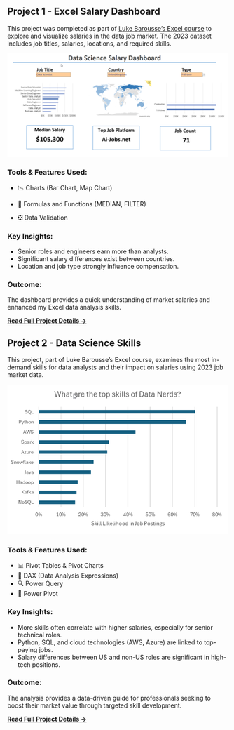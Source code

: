 ## Project 1 - Excel Salary Dashboard
This project was completed as part of [Luke Barousse’s Excel course](https://www.youtube.com/watch?v=pCJ15nGFgVg&t) to explore and visualize salaries in the data job market. The 2023 dataset includes job titles, salaries, locations, and required skills.

![Dashboard](Excel_Project_1/Images/EXCEL_YvJYZoAgId.gif)

### Tools & Features Used:

- 📉 Charts (Bar Chart, Map Chart)

- 🧮 Formulas and Functions (MEDIAN, FILTER)

- ❎ Data Validation

### Key Insights:

- Senior roles and engineers earn more than analysts.
- Significant salary differences exist between countries.
- Location and job type strongly influence compensation.

### Outcome:
The dashboard provides a quick understanding of market salaries and enhanced my Excel data analysis skills.

**[Read Full Project Details →](Excel_Project_1/README.MD)**

## Project 2 - Data Science Skills
This project, part of Luke Barousse’s Excel course, examines the most in-demand skills for data analysts and their impact on salaries using 2023 job market data.

![Top_skills](Excel_Project_2/Images/EXCEL_DsO90g5Rbg.png)

### Tools & Features Used:

- 📊 Pivot Tables & Pivot Charts
- 🧮 DAX (Data Analysis Expressions)
- 🔍 Power Query
- 💪 Power Pivot

### Key Insights:

- More skills often correlate with higher salaries, especially for senior technical roles.
- Python, SQL, and cloud technologies (AWS, Azure) are linked to top-paying jobs.
- Salary differences between US and non-US roles are significant in high-tech positions.

### Outcome:
The analysis provides a data-driven guide for professionals seeking to boost their market value through targeted skill development.

**[Read Full Project Details →](Excel_Project_2/README.MD)**

